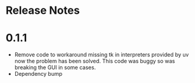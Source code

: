 # Release Notes

# 0.1.1

- Remove code to workaround missing tk in interpreters provided by uv now the problem has been solved. This code was buggy so was breaking the GUI in some cases.
- Dependency bump